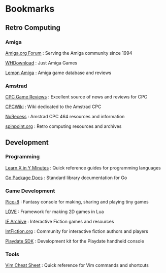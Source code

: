 # Bookmarks

## Retro Computing

### Amiga

[Amiga.org Forum](https://forum.amiga.org/)
: Serving the Amiga community since 1994

[WHDownload](https://whdownload.com/)
: Just Amiga Games

[Lemon Amiga](https://www.spinpoint.org/)
: Amiga game database and reviews

### Amstrad

[CPC Game Reviews](https://www.cpcgamereviews.com/)
: Excellent source of news and reviews for CPC

[CPCWiki](https://www.cpcwiki.eu/index.php/Main_Page)
: Wiki dedicated to the Amstrad CPC

[NoRecess](https://norecess464.weebly.com/)
: Amstrad CPC 464 resources and information

[spinpoint.org](https://www.spinpoint.org/)
: Retro computing resources and archives

## Development

### Programming

[Learn X in Y Minutes](https://learnxinyminutes.com/)
: Quick reference guides for programming languages

[Go Package Docs](https://pkg.go.dev/std)
: Standard library documentation for Go

### Game Development

[Pico-8](https://www.lexaloffle.com/pico-8.php)
: Fantasy console for making, sharing and playing tiny games

[LÖVE](https://love2d.org/)
: Framework for making 2D games in Lua

[IF Archive](https://ifarchive.org/)
: Interactive Fiction games and resources

[IntFiction.org](https://intfiction.org/)
: Community for interactive fiction authors and players

[Playdate SDK](https://play.date/dev/)
: Development kit for the Playdate handheld console

### Tools

[Vim Cheat Sheet](https://vim.rtorr.com/)
: Quick reference for Vim commands and shortcuts
